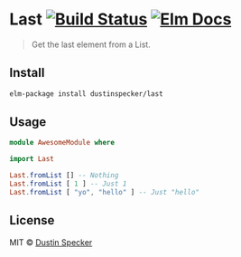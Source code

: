 # Last [![Build Status](https://travis-ci.org/dustinspecker/last.svg?branch=master)](https://travis-ci.org/dustinspecker/last) [![Elm Docs](https://img.shields.io/badge/elm-docs-brightgreen.svg)](http://package.elm-lang.org/packages/dustinspecker/last/latest)
> Get the last element from a List.

## Install

```bash
elm-package install dustinspecker/last
```

## Usage

```elm
module AwesomeModule where

import Last

Last.fromList [] -- Nothing
Last.fromList [ 1 ] -- Just 1
Last.fromList [ "yo", "hello" ] -- Just "hello"
```

## License
MIT © [Dustin Specker](https://github.com/dustinspecker)
